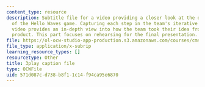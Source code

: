 ```yaml
---
content_type: resource
description: Subtitle file for a video providing a closer look at the development
  of the Hello Waves game. Capturing each step in the team's iterative process, the
  video provides an in-depth view into how the team took their idea from pitch to
  product. This part focuses on rehearsing for the final presentation.
file: https://ol-ocw-studio-app-production.s3.amazonaws.com/courses/cms-611j-creating-video-games-fall-2014/571d087cd738b8f11c14f94ca95e6870_lxpXowuUdKw.srt
file_type: application/x-subrip
learning_resource_types: []
resourcetype: Other
title: 3play caption file
type: OCWFile
uid: 571d087c-d738-b8f1-1c14-f94ca95e6870
---
```

